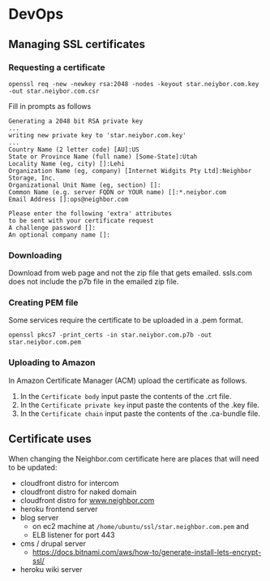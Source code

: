 <!-- TITLE: DevOps -->
<!-- SUBTITLE: DevOps info -->

# DevOps
## Managing SSL certificates

### Requesting a certificate
```
openssl req -new -newkey rsa:2048 -nodes -keyout star.neiybor.com.key -out star.neiybor.com.csr
```

Fill in prompts as follows
```
Generating a 2048 bit RSA private key
...
writing new private key to 'star.neiybor.com.key'
...
Country Name (2 letter code) [AU]:US
State or Province Name (full name) [Some-State]:Utah
Locality Name (eg, city) []:Lehi
Organization Name (eg, company) [Internet Widgits Pty Ltd]:Neighbor Storage, Inc.
Organizational Unit Name (eg, section) []:
Common Name (e.g. server FQDN or YOUR name) []:*.neiybor.com
Email Address []:ops@neighbor.com

Please enter the following 'extra' attributes
to be sent with your certificate request
A challenge password []:
An optional company name []:

```

### Downloading
Download from web page and not the zip file that gets emailed. ssls.com does not include the p7b file in the emailed zip file.

### Creating PEM file
Some services require the certificate to be uploaded in a .pem format.
```
openssl pkcs7 -print_certs -in star.neiybor.com.p7b -out star.neiybor.com.pem
```

### Uploading to Amazon
In Amazon Certificate Manager (ACM) upload the certificate as follows.
1. In the `Certificate body` input paste the contents of the .crt file.
2. In the `Certificate private key` input paste the contents of the .key file.
3. In the `Certificate chain` input paste the contents of the .ca-bundle file.

## Certificate uses
When changing the Neighbor.com certificate here are places that will need to be updated:
* cloudfront distro for intercom
* cloudfront distro for naked domain
* cloudfront distro for www.neighbor.com
* heroku frontend server
* blog server
  * on ec2 machine at `/home/ubuntu/ssl/star.neighbor.com.pem` and
  * ELB listener for port 443
* cms / drupal server
  * https://docs.bitnami.com/aws/how-to/generate-install-lets-encrypt-ssl/
* heroku wiki server
